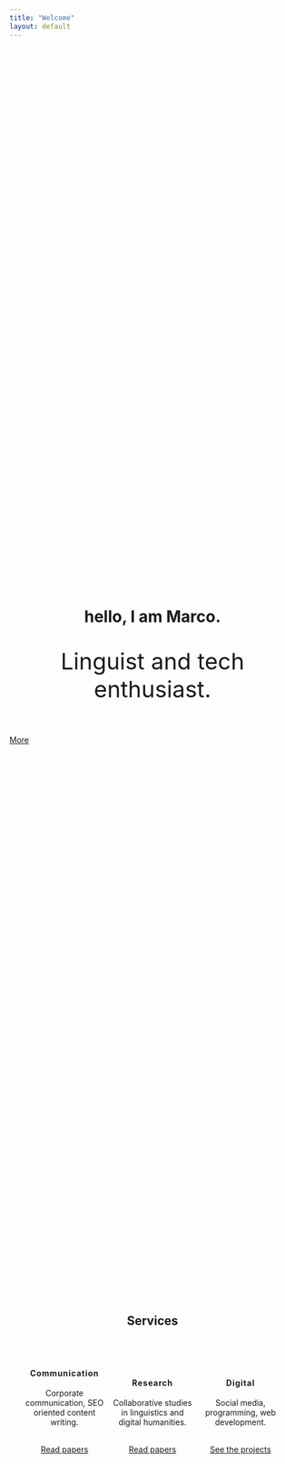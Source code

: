 ```yaml
---
title: "Welcome"
layout: default
---
```

<style>
	.u-t--c{
		text-align: center 
	}
	.u-display--in{
		display: inline-block;
		width:auto;
		max-width: 30%;
	}
</style> 
<header class="grid-item u-t--c" style="margin-top:25vh">
  <h1 class="nav-item--page t-heading t-brandColor" style=" line-height:1">hello, I am Marco.</h1>
  <p style="font-size:2.5rem;">Linguist and tech enthusiast.</p>
</header>

<div class="grid-item">
  <a class="btn btn--block btn-primary-outline" href="#continue"><span>More</span></a>
</div>

<section class="grid item u-t--c" style="margin-top:25vh">
	<h2 class="nav-item--page t-heading t-brandColor">Services</h2>
	<br><br>
	<div class="u-display--in u-t--c grid-item">
		<i class="fa fa-bullhorn nav-item--page link" style="font-size:6rem"></i>
		<h4 class="nav-item--page link t-heading" style="letter-spacing:1px">Communication</h4>
		<p class="nav-item--page link t-heading">
  			<span class="list">Corporate communication, SEO oriented content writing.</span>
  		</p><br>
  		<a class="btn btn--block btn-secundary-outline" href="#continue">Read papers</a>
	</div>
	<div class="u-display--in u-t--c grid-item">
		<i class="fa fa-bar-chart nav-item--page link" style="font-size:6rem"></i>
		<h4 class="nav-item--page link t-heading" style="letter-spacing:1px">Research</h4>
		<p class="nav-item--page link t-heading">
  			<span class="list">Collaborative studies in linguistics and digital humanities.</span>
  		</p><br>
  		<a class="btn btn--block btn-secundary-outline" href="#continue">Read papers</a>
	</div>
	<div class="u-display--in u-t--c grid-item">
		<i class="fa fa-desktop nav-item--page link" style="font-size:6rem"></i>
		<h4 class="nav-item--page link t-heading" style="letter-spacing:1px">Digital</h4>
		<p class="nav-item--page link t-heading">
  			<span class="list">Social media, programming, web development.</span>
  		</p><br>
  		<a class="btn btn--block btn-secundary-outline" href="#continue">See the projects</a>
	</div>
</section>